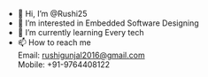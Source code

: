 - 👋 Hi, I’m @Rushi25
- 👀 I’m interested in Embedded Software Designing
- 🌱 I’m currently learning Every tech
- 📫 How to reach me  
Email: rushigunjal2016@gmail.com  
Mobile: +91-9764408122
